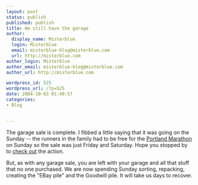 ```yaml
---
layout: post
status: publish
published: publish
title: We still have the garage
author:
  display_name: Misterblue
  login: Misterblue
  email: misterblue-blog@misterblue.com
  url: http://misterblue.com
author_login: Misterblue
author_email: misterblue-blog@misterblue.com
author_url: http://misterblue.com

wordpress_id: 525
wordpress_url: /?p=525
date: 2004-10-03 01:49:57
categories:
- Blog


---
```

<p>
The garage sale is complete.  I fibbed a little saying that it was going on the Sunday -- the runners in the family had to be free for the <a href="http://www.portlandmarathon.org/">Portland Marathon</a> on Sunday so the sale was just Friday and Saturday.  Hope you stopped by to <a href="http://livingroomcam.us/"> check out</a> the action.
</p>
<p>
But, as with any garage sale, you are left with your garage and all that stuff that no one purchased.
We are now spending Sunday sorting, repacking, creating the "EBay pile" and the Goodwill pile.
It will take us days to recover.
</p>
